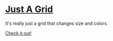 # [Just A Grid](justagrid.morgan.io)
It's really just a grid that changes size and colors.

[Check it out!](justagrid.morgan.io)
